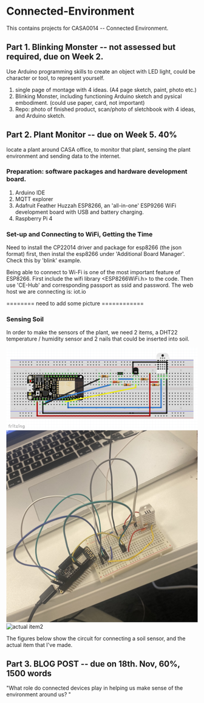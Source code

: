 # Connected-Environment
This contains projects for CASA0014 -- Connected Environment.

## Part 1. Blinking Monster -- not assessed but required, due on Week 2. 

Use Arduino programming skills to create an object with LED light, could be character or tool, to represent yourself. 

1. single page of montage with 4 ideas. (A4 page sketch, paint, photo etc.) 
2. Blinking Monster, including functioning Arduino sketch and pysical embodiment. (could use paper, card, not important) 
3. Repo: photo of finished product, scan/photo of sletchbook with 4 ideas, and Arduino sketch.


## Part 2. Plant Monitor -- due on Week 5. 40% 

locate a plant around CASA office,  to monitor that plant, sensing the plant environment and sending data to the internet. 

### Preparation: software packages and hardware development board.
1. Arduino IDE
2. MQTT explorer
3. Adafruit Feather Huzzah ESP8266, an 'all-in-one' ESP9266 WiFi development board with USB and battery charging. 
4. Raspberry Pi 4 

### Set-up and Connecting to WiFi, Getting the Time 
Need to install the CP22014 driver and package for esp8266 (the json format) first, then instal the esp8266 under 'Additional Board Manager'.
Check this by 'blink' example. 

Being able to connect to Wi-Fi is one of the most important feature of ESP8266. First include the wifi library <ESP8266WiFi.h> to the code. 
Then use 'CE-Hub' and corresponding passport as ssid and password. The web host we are connecting is: iot.io

======== need to add some picture ============



### Sensing Soil 
In order to make the sensors of the plant, we need 2 items, a DHT22 temperature / humidity sensor and 2 nails that could be inserted into soil.

![fritzing diagram](https://github.com/xxxcrttt/Connected-Environment/blob/main/Figures/diagram.png)
![actual item1](https://github.com/xxxcrttt/Connected-Environment/blob/main/Figures/actual1.jpg)
![actual item2](https://github.com/xxxcrttt/Connected-Environment/blob/main/Figures/actual2.jpg)



The figures below show the circuit for connecting a soil sensor, and the actual item that I've made. 







## Part 3. BLOG POST -- due on 18th. Nov, 60%, 1500 words

"What role do connected devices play in helping us make sense of the environment around us? " 
